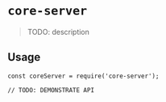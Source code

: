 # `core-server`

> TODO: description

## Usage

```
const coreServer = require('core-server');

// TODO: DEMONSTRATE API
```
